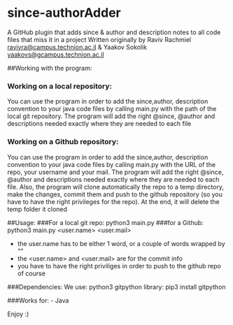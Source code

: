 # since-authorAdder
A GitHub plugin that adds since &amp; author and description notes to all code files that miss it in a project
Written originally by Raviv Rachmiel <ravivra@campus.technion.ac.il> & Yaakov Sokolik <yaakovs@gcampus.technion.ac.il>

##Working with the program:
### Working on a local repository:
You can use the program in order to add the since,author, description convention to your java code files by
calling main.py with the path of the local git repository.
The program will add the right @since, @author and descriptions needed exactly where they are needed to each file
### Working on a Github repository:
You can use the program in order to add the since,author, description convention to your java code files by
calling main.py with the URL of the repo, your username and your mail.
The program will add the right @since, @author and descriptions needed exactly where they are needed to each file.
Also, the program will clone automatically the repo to a temp directory, make the changes, commit them and push to
the github repository (so you have to have the right privileges for the repo).
At the end, it will delete the temp folder it cloned


##Usage:
###For a local git repo:
    python3 main.py <local git repo path>
###for a Github:
    python3 main.py <github repo URL> <user.name> <user.mail>
* the user.name has to be either 1 word, or a couple of words wrapped by ""
* the <user.name> and <user.mail> are for the commit info
* you have to have the right priviliges in order to push to the github repo of course

###Dependencies:
We use:
python3
gitpython library:
    pip3 install gitpython

###Works for:
    - Java
    
Enjoy :)



